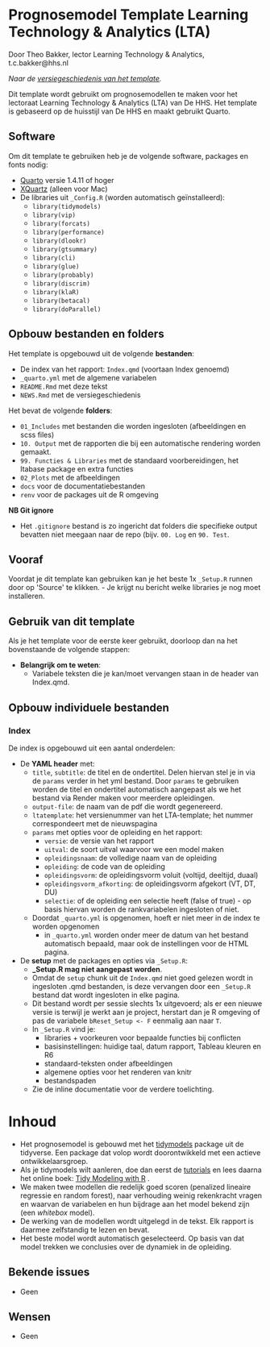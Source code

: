 # Prognosemodel Template Learning Technology & Analytics (LTA)

Door Theo Bakker, lector Learning Technology & Analytics, t.c.bakker\@hhs.nl

*Naar de [versiegeschiedenis van het template](NEWS.md).*

Dit template wordt gebruikt om prognosemodellen te maken voor het lectoraat Learning Technology & Analytics (LTA) van De HHS. Het template is gebaseerd op de huisstijl van De HHS en maakt gebruikt Quarto.

## Software

Om dit template te gebruiken heb je de volgende software, packages en fonts nodig:

-   [Quarto](https://quarto.org/docs/get-started/) versie 1.4.11 of hoger
-   [XQuartz](https://www.xquartz.org/) (alleen voor Mac)
-   De libraries uit `_Config.R` (worden automatisch geïnstalleerd):
    -   `library(tidymodels)`
    -   `library(vip)`
    -   `library(forcats)`
    -   `library(performance)`
    -   `library(dlookr)`
    -   `library(gtsummary)`
    -   `library(cli)`
    -   `library(glue)`
    -   `library(probably)`
    -   `library(discrim)`
    -   `library(klaR)`
    -   `library(betacal)`
    -   `library(doParallel)`

## Opbouw bestanden en folders

Het template is opgebouwd uit de volgende **bestanden**:

-   De index van het rapport: `Index.qmd` (voortaan Index genoemd)
-   `_quarto.yml` met de algemene variabelen
-   `README.Rmd` met deze tekst
-   `NEWS.Rmd` met de versiegeschiedenis

Het bevat de volgende **folders**:

-   `01_Includes` met bestanden die worden ingesloten (afbeeldingen en scss files)
-   `10. Output` met de rapporten die bij een automatische rendering worden gemaakt.
-   `99. Functies & Libraries` met de standaard voorbereidingen, het ltabase package en extra functies
-   `02_Plots` met de afbeeldingen
-   `docs` voor de documentatiebestanden
-   `renv` voor de packages uit de R omgeving

**NB Git ignore**

-   Het `.gitignore` bestand is zo ingericht dat folders die specifieke output bevatten niet meegaan naar de repo (bijv. `00. Log` en `90. Test`.

## Vooraf

Voordat je dit template kan gebruiken kan je het beste 1x `_Setup.R` runnen door op 'Source' te klikken. - Je krijgt nu bericht welke libraries je nog moet installeren.

## Gebruik van dit template

Als je het template voor de eerste keer gebruikt, doorloop dan na het bovenstaande de volgende stappen:

-   **Belangrijk om te weten**:
    -   Variabele teksten die je kan/moet vervangen staan in de header van Index.qmd.

## Opbouw individuele bestanden

### Index

De index is opgebouwd uit een aantal onderdelen:

-   De **YAML header** met:
    -   `title`, `subtitle`: de titel en de ondertitel. Delen hiervan stel je in via de `params` verder in het yml bestand. Door `params` te gebruiken worden de titel en ondertitel automatisch aangepast als we het bestand via Render maken voor meerdere opleidingen.
    -   `output-file`: de naam van de pdf die wordt gegenereerd.
    -   `ltatemplate`: het versienummer van het LTA-template; het nummer correspondeert met de nieuwspagina
    -   `params` met opties voor de opleiding en het rapport:
        -   `versie`: de versie van het rapport
        -   `uitval`: de soort uitval waarvoor we een model maken
        -   `opleidingsnaam`: de volledige naam van de opleiding
        -   `opleiding`: de code van de opleiding
        -   `opleidingsvorm`: de opleidingsvorm voluit (voltijd, deeltijd, duaal)
        -   `opleidingsvorm_afkorting`: de opleidingsvorm afgekort (VT, DT, DU)
        -   `selectie`: of de opleiding een selectie heeft (false of true) - op basis hiervan worden de rankvariabelen ingesloten of niet.
    -   Doordat `_quarto.yml` is opgenomen, hoeft er niet meer in de index te worden opgenomen
        -   in `_quarto.yml` worden onder meer de datum van het bestand automatisch bepaald, maar ook de instellingen voor de HTML pagina.
-   De **setup** met de packages en opties via `_Setup.R`:
    -   **\_Setup.R mag niet aangepast worden**.
    -   Omdat de `setup` chunk uit de `Index.qmd` niet goed gelezen wordt in ingesloten .qmd bestanden, is deze vervangen door een `_Setup.R` bestand dat wordt ingesloten in elke pagina.
    -   Dit bestand wordt per sessie slechts 1x uitgevoerd; als er een nieuwe versie is terwijl je werkt aan je project, herstart dan je R omgeving of pas de variabele `bReset_Setup <- F` eenmalig aan naar `T`.
    -   In `_Setup.R` vind je:
        -   libraries + voorkeuren voor bepaalde functies bij conflicten
        -   basisinstellingen: huidige taal, datum rapport, Tableau kleuren en R6
        -   standaard-teksten onder afbeeldingen
        -   algemene opties voor het renderen van knitr
        -   bestandspaden
    -   Zie de inline documentatie voor de verdere toelichting.

# Inhoud

-   Het prognosemodel is gebouwd met het [tidymodels](https://www.tidymodels.org/) package uit de tidyverse. Een package dat volop wordt doorontwikkeld met een actieve ontwikkelaarsgroep.
-   Als je tidymodels wilt aanleren, doe dan eerst de [tutorials](https://www.tidymodels.org/start/) en lees daarna het online boek: [Tidy Modeling with R](https://www.tmwr.org/) .
-   We maken twee modellen die redelijk goed scoren (penalized lineaire regressie en random forest), naar verhouding weinig rekenkracht vragen en waarvan de variabelen en hun bijdrage aan het model bekend zijn (een *whitebox* model).
-   De werking van de modellen wordt uitgelegd in de tekst. Elk rapport is daarmee zelfstandig te lezen en bevat.
-   Het beste model wordt automatisch geselecteerd. Op basis van dat model trekken we conclusies over de dynamiek in de opleiding.

## Bekende issues

-   Geen

## Wensen

-   Geen
